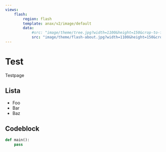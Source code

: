 ```yaml
---
views:
    flash:
        region: flash
        template: anax/v2/image/default
        data:
            #src: "image/theme/tree.jpg?width=1100&height=150&crop-to-fit&area=0,0,30,0"
            src: "image/theme/flash-about.jpg?width=1100&height=150&crop-to-fit&area=0,0,50,0"
---
```

# Test

Testpage 

## Lista
- Foo
- Bar
- Baz

## Codeblock

```python
def main():
    pass
```


